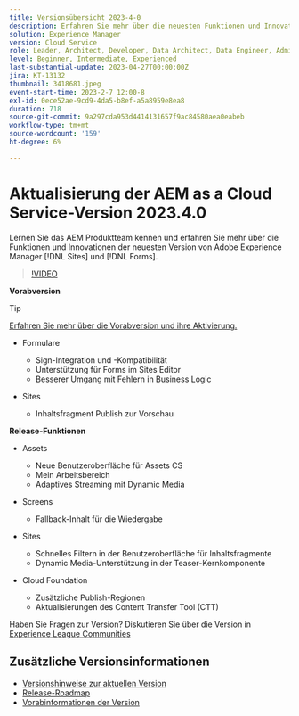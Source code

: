 ```yaml
---
title: Versionsübersicht 2023-4-0
description: Erfahren Sie mehr über die neuesten Funktionen und Innovationen in der Adobe Experience Manager-Version 2023-2-0 (2023) [!DNL Forms] und [!DNL Sites].
solution: Experience Manager
version: Cloud Service
role: Leader, Architect, Developer, Data Architect, Data Engineer, Admin, User
level: Beginner, Intermediate, Experienced
last-substantial-update: 2023-04-27T00:00:00Z
jira: KT-13132
thumbnail: 3418681.jpeg
event-start-time: 2023-2-7 12:00-8
exl-id: 0ece52ae-9cd9-4da5-b8ef-a5a8959e8ea8
duration: 718
source-git-commit: 9a297cda953d4414131657f9ac84580aea0eabeb
workflow-type: tm+mt
source-wordcount: '159'
ht-degree: 6%

---
```


# Aktualisierung der AEM as a Cloud Service-Version 2023.4.0

Lernen Sie das AEM Produktteam kennen und erfahren Sie mehr über die Funktionen und Innovationen der neuesten Version von Adobe Experience Manager [!DNL Sites] und [!DNL Forms].

>[!VIDEO](https://video.tv.adobe.com/v/3418681/?learn=on)

**Vorabversion**

>[!TIP]
>
>[Erfahren Sie mehr über die Vorabversion und ihre Aktivierung.](https://experienceleague.adobe.com/docs/experience-manager-cloud-service/content/release-notes/prerelease.html)

* Formulare
   * Sign-Integration und -Kompatibilität
   * Unterstützung für Forms im Sites Editor
   * Besserer Umgang mit Fehlern in Business Logic

* Sites
   * Inhaltsfragment Publish zur Vorschau

**Release-Funktionen**

* Assets
   * Neue Benutzeroberfläche für Assets CS
   * Mein Arbeitsbereich
   * Adaptives Streaming mit Dynamic Media

* Screens
   * Fallback-Inhalt für die Wiedergabe

* Sites
   * Schnelles Filtern in der Benutzeroberfläche für Inhaltsfragmente
   * Dynamic Media-Unterstützung in der Teaser-Kernkomponente

* Cloud Foundation
   * Zusätzliche Publish-Regionen
   * Aktualisierungen des Content Transfer Tool (CTT)


Haben Sie Fragen zur Version?  Diskutieren Sie über die Version in [Experience League Communities](https://adobe.ly/43FGHk0)


## Zusätzliche Versionsinformationen

* [Versionshinweise zur aktuellen Version](https://experienceleague.adobe.com/docs/experience-manager-cloud-service/content/release-notes/home.html?lang=de)
* [Release-Roadmap](https://experienceleague.adobe.com/docs/experience-manager-release-information/aem-release-updates/update-releases-roadmap.html?lang=de)
* [Vorabinformationen der Version](https://experienceleague.adobe.com/docs/experience-manager-cloud-service/content/release-notes/prerelease.html)
